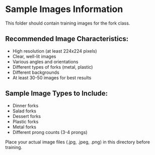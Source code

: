 # Sample Images Information

This folder should contain training images for the fork class.

## Recommended Image Characteristics:
- High resolution (at least 224x224 pixels)
- Clear, well-lit images
- Various angles and orientations
- Different types of forks (metal, plastic)
- Different backgrounds
- At least 30-50 images for best results

## Sample Image Types to Include:
- Dinner forks
- Salad forks
- Dessert forks
- Plastic forks
- Metal forks
- Different prong counts (3-4 prongs)

Place your actual image files (.jpg, .jpeg, .png) in this directory before training.
